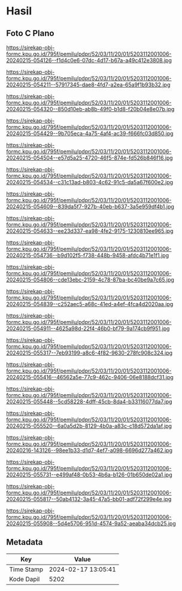# Hasil

## Foto C Plano

https://sirekap-obj-formc.kpu.go.id/795f/pemilu/pdpr/52/03/11/20/01/5203112001006-20240215-054126--f1d4c0e6-07dc-4d17-b67a-a49c412e3808.jpg

https://sirekap-obj-formc.kpu.go.id/795f/pemilu/pdpr/52/03/11/20/01/5203112001006-20240215-054211--57917345-dae8-4fd7-a2ea-65a9f1b93b32.jpg

https://sirekap-obj-formc.kpu.go.id/795f/pemilu/pdpr/52/03/11/20/01/5203112001006-20240215-054320--850d10eb-ab8b-49f0-b1d8-f20b04e8e07b.jpg

https://sirekap-obj-formc.kpu.go.id/795f/pemilu/pdpr/52/03/11/20/01/5203112001006-20240215-054429--9b705eca-4a75-4af4-ac39-f666fc03d850.jpg

https://sirekap-obj-formc.kpu.go.id/795f/pemilu/pdpr/52/03/11/20/01/5203112001006-20240215-054504--e57d5a25-4720-46f5-874e-fd526b846f16.jpg

https://sirekap-obj-formc.kpu.go.id/795f/pemilu/pdpr/52/03/11/20/01/5203112001006-20240215-054534--c31c13ad-b803-4c62-91c5-da5a67f600e2.jpg

https://sirekap-obj-formc.kpu.go.id/795f/pemilu/pdpr/52/03/11/20/01/5203112001006-20240215-054609--839da5f7-927b-40eb-b637-3a5e959df4b1.jpg

https://sirekap-obj-formc.kpu.go.id/795f/pemilu/pdpr/52/03/11/20/01/5203112001006-20240215-054633--ee23d337-ea98-4fe2-9175-1230810ee965.jpg

https://sirekap-obj-formc.kpu.go.id/795f/pemilu/pdpr/52/03/11/20/01/5203112001006-20240215-054736--b9d102f5-f738-448b-9458-afdc4b71e1f1.jpg

https://sirekap-obj-formc.kpu.go.id/795f/pemilu/pdpr/52/03/11/20/01/5203112001006-20240215-054806--cde13ebc-2159-4c78-87ba-bc40be9a7c65.jpg

https://sirekap-obj-formc.kpu.go.id/795f/pemilu/pdpr/52/03/11/20/01/5203112001006-20240215-054839--c252aec5-a68c-41ed-a4ef-4fca4d2020aa.jpg

https://sirekap-obj-formc.kpu.go.id/795f/pemilu/pdpr/52/03/11/20/01/5203112001006-20240215-054911--4625a98d-22f4-46b0-bf79-9a174cb9f951.jpg

https://sirekap-obj-formc.kpu.go.id/795f/pemilu/pdpr/52/03/11/20/01/5203112001006-20240215-055317--7eb93199-a8c6-4f82-9630-278fc908c324.jpg

https://sirekap-obj-formc.kpu.go.id/795f/pemilu/pdpr/52/03/11/20/01/5203112001006-20240215-055416--46562a5e-77c9-462c-9406-06e8188dcf31.jpg

https://sirekap-obj-formc.kpu.go.id/795f/pemilu/pdpr/52/03/11/20/01/5203112001006-20240215-055448--5cd58228-4dff-45cb-8da4-b33116077da7.jpg

https://sirekap-obj-formc.kpu.go.id/795f/pemilu/pdpr/52/03/11/20/01/5203112001006-20240215-055520--6a0a5d2b-8129-4b0a-a83c-c18d572da1af.jpg

https://sirekap-obj-formc.kpu.go.id/795f/pemilu/pdpr/52/03/11/20/01/5203112001006-20240216-143126--98ee1b33-d1d7-4ef7-a098-6696d277a462.jpg

https://sirekap-obj-formc.kpu.go.id/795f/pemilu/pdpr/52/03/11/20/01/5203112001006-20240215-055731--e499af48-0b53-4b6a-b126-01b650de02a1.jpg

https://sirekap-obj-formc.kpu.go.id/795f/pemilu/pdpr/52/03/11/20/01/5203112001006-20240215-055817--50ab4132-3a45-47a5-bb01-adf72f299e4e.jpg

https://sirekap-obj-formc.kpu.go.id/795f/pemilu/pdpr/52/03/11/20/01/5203112001006-20240215-055908--5d4e5706-951d-4574-9a52-aeaba34dcb25.jpg


## Metadata

| Key        | Value               |
| ---------- | ------------------- |
| Time Stamp | 2024-02-17 13:05:41 |
| Kode Dapil | 5202                |



